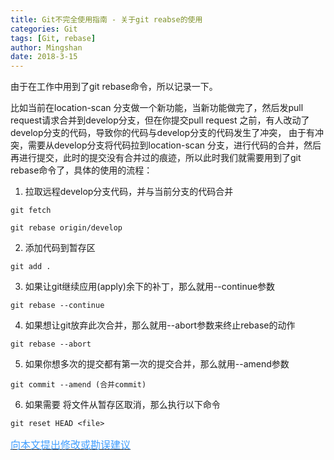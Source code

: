 ```yaml
---
title: Git不完全使用指南 - 关于git reabse的使用
categories: Git
tags: [Git, rebase]
author: Mingshan
date: 2018-3-15
---
```


由于在工作中用到了git rebase命令，所以记录一下。

比如当前在location-scan 分支做一个新功能，当新功能做完了，然后发pull request请求合并到develop分支，但在你提交pull request 之前，有人改动了develop分支的代码，导致你的代码与develop分支的代码发生了冲突， 由于有冲突，需要从develop分支将代码拉到location-scan 分支，进行代码的合并，然后再进行提交，此时的提交没有合并过的痕迹，所以此时我们就需要用到了git rebase命令了，具体的使用的流程：

<!-- more -->

1. 拉取远程develop分支代码，并与当前分支的代码合并


```
git fetch
```

```
git rebase origin/develop
```


2. 添加代码到暂存区


```
git add .
```


3. 如果让git继续应用(apply)余下的补丁，那么就用--continue参数


```
git rebase --continue
```


4. 如果想让git放弃此次合并，那么就用--abort参数来终止rebase的动作


```
git rebase --abort
```


5. 如果你想多次的提交都有第一次的提交合并，那么就用--amend参数


```
git commit --amend (合并commit)
```


6. 如果需要 将文件从暂存区取消，那么执行以下命令


```
git reset HEAD <file>
```


[<font size=3 color="#409EFF">向本文提出修改或勘误建议</font>](https://github.com/mstao/mstao.github.io/blob/hexo/source/_posts/how-to-use-git-rebase.md)